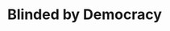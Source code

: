 ---
pid: llg60
title: Blinded by Democracy
location_transcription: Center City I guess
coordinates: "[-75.171209344396, 39.953767001851]"
zipcode: '19038'
gen_neighborhood: 
neighborhood: Glenside
outside_phl: 'Glenside PA '
age: '16'
age_range: 13-19
instagram: 
image_file_name: llg_60.jpg
proposal_transcription: A soldier with a liberty bell on their head, covering their
  eyes. The soldier should appear angry and upset, but no reason is given in the monument.
topic: Armed Forces,Politics,Violence,Freedom
topic_summary: 0, 0, 0, 0
type: Sculpture Statue
keywords_other: soldier, liberty bell, democracy, blind
credit: Matthew Flynn
image_labels: 
twitter: 
facebook: 
permalink: "/monuments/llg60/"
layout: item-page
---